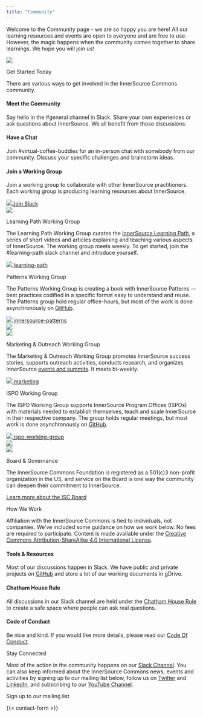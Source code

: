 ```yaml
---
title: "Community"
---
```


<section class="section">
  <div class="container">
    <div class="row align-items-center">
      <div class="col-md-6 order-2 order-md-1">
        <p>Welcome to the Community page - we are so happy you are here! All our learning resources and events are open to everyone and are free to use. However, the magic happens when the community comes together to share learnings. We hope you will join us!
        </p>
      </div>
      <div class="col-md-6 order-1 order-md-2 mb-4 mb-md-0">
        <img src="/images/logo.png" class="img-fluid">
      </div>
    </div>
  </div>
</section>

<section class="section bg-light">
  <div class="container">
    <div class="row justify-content-center">
      <div class="col-12 text-center mb-4">
        <p class="mt-3 h1">Get Started Today</p>
        <p>There are various ways to get involved in the InnerSource Commons community.</p>
      </div>
      <div class="col-md-4 col-sm-6 mb-4">
        <div class="feature-card text-center">
          <i class="ti-hand-open mb-3"></i>
          <h4 class="mb-2">Meet the Community</h4>
          <p>Say hello in the #general channel in Slack. Share your own experiences or ask questions about InnerSource. We all benefit from those discussions.</p>
        </div>
      </div>
      <div class="col-md-4 col-sm-6 mb-4">
        <div class="feature-card text-center">
          <i class="ti-comment-alt mb-3"></i>
          <h4 class="mb-2">Have a Chat</h4>
          <p>Join #virtual-coffee-buddies for an in-person chat with somebody from our community. Discuss your specific  challenges and brainstorm ideas.</p>
        </div>
      </div>
      <div class="col-md-4 col-sm-6 mb-4">
        <div class="feature-card text-center">
          <i class="ti-key mb-3"></i>
          <h4 class="mb-2">Join a Working Group</h4>
          <p>Join a working group to collaborate with other InnerSource practitioners. Each working group is producing learning resources about InnerSource.</p>
        </div>
      </div>
    </div>
    <div class="row d-flex justify-content-center">
        <a href="/slack" class="btn btn-primary btn-sm"><img src="/images/slack.png" class="slack-tiny mr-2"/>Join Slack</a>
    </div>
  </div>
</section>

<section class="section">
  <div class="container">
    <div class="row align-items-center">
      <div class="col-md-5 mb-4 mb-md-0">
        <div>
         <img src="/images/community/collaboration.png" class="img-fluid">
        </div>
      </div>
      <div class="col-md-6 ">
        <p class="section-title h2">Learning Path Working Group</p>
        <p>The Learning Path Working Group curates the <a href="/learn/learning-path/">InnerSource Learning Path</a>, a series of short videos and articles explaining and teaching various aspects of InnerSource. The working group meets weekly. To get started, join the #learning-path slack channel and introduce yourself.
        </p>
        <a href="/slack" class="btn btn-primary btn-sm text-lowercase"><img src="/images/slack.png" class="slack-tiny mr-1"/> learning-path</a>
      </div>
    </div>
  </div>
</section>

<section class="section bg-light">
  <div class="container">
    <div class="row align-items-center">
      <div class="col-md-6 order-2 order-md-1">
        <p class="section-title h2">Patterns Working Group</p>
        <p>The Patterns Working Group is creating a book with InnerSource Patterns — best practices codified in a specific format easy to understand and reuse. The Patterns group hold regular office-hours, but most of the work is done asynchronously on <a href="https://github.com/InnerSourceCommons/InnerSourcePatterns/" target="_blank">GitHub</a>.
        </p>
        <a href="/slack" class="btn btn-primary btn-sm text-lowercase"><img src="/images/slack.png" class="slack-tiny mr-1"/> innersource-patterns</a>
      </div>
      <div class="col-md-5 order-1 order-md-2 mb-4 mb-md-0">
        <img src="/images/community/mechanism.png" class="img-fluid">
      </div>
    </div>
  </div>
</section>

<section class="section">
  <div class="container">
    <div class="row align-items-center">
      <div class="col-md-5 mb-4 mb-md-0">
        <div>
         <img src="/images/community/connection.png" class="img-fluid">
        </div>
      </div>
      <div class="col-md-6 ">
        <p class="section-title h2">Marketing & Outreach Working Group</p>
        <p>The Marketing & Outreach Working Group promotes InnerSource success stories, supports outreach activities, conducts research, and organizes InnerSource <a href="/events/">events and summits</a>. It meets bi-weekly.
        </p>
        <a href="/slack" class="btn btn-primary btn-sm text-lowercase"><img src="/images/slack.png" class="slack-tiny mr-1"/> marketing</a>
      </div>
    </div>
  </div>
</section>

<section class="section bg-light">
  <div class="container">
    <div class="row align-items-center">
      <div class="col-md-6 order-2 order-md-1">
        <p class="section-title h2">ISPO Working Group</p>
        <p>The ISPO Working Group supports InnerSource Program Offices (ISPOs) with materials needed to establish themselves, teach and scale InnerSource in their respective company. The group holds regular meetings, but most work is done asynchronously on <a href="https://github.com/InnerSourceCommons/ispo-working-group" target="_blank">GitHub</a>.
        </p>
        <a href="/slack" class="btn btn-primary btn-sm text-lowercase"><img src="/images/slack.png" class="pr-1"/> ispo-working-group</a>
      </div>
      <div class="col-md-5 order-1 order-md-2 mb-4 mb-md-0">
        <img src="/images/community/cuate.png" class="img-fluid">
      </div>
    </div>
  </div>
</section>

<section class="section">
  <div class="container">
    <div class="row align-items-center">
      <div class="col-md-3 offset-md-1 mb-5 mb-md-0">
         <img src="/images/logo-big.png" class="img-fluid">
      </div>
      <div class="col-md-6 ">
        <p class="section-title h2">Board & Governance</p>
        <p>The InnerSource Commons Foundation is registered as a 501(c)3 non-profit organization in the US, and service on the Board is one way the community can deepen their commitment to InnerSource.
        </p>
        <a href="/about/board/" class="btn-link">Learn more about the ISC Board <i class="ti-arrow-right"></i></a>
      </div>
    </div>
  </div>
</section>

<section class="section">
  <div class="container">
    <div class="row justify-content-center">
      <div class="col-12 text-center">
        <p class="section-title mb-5 mt-3 h1">How We Work</p>
        <p>Affiliation with the InnerSource Commons is tied to individuals, not companies. We've included some guidance on how we work below. No fees are required to participate. Content is made available under the <a href="http://creativecommons.org/licenses/by-sa/4.0/">Creative Commons Attribution-ShareAlike 4.0 International License</a>.</p>
      </div>
      <div class="col-md-4 col-sm-6 mb-4">
        <div class="feature-card text-center bg-light">
          <i class="ti-bookmark-alt mb-3"></i>
          <h4 class="mb-2">Tools & Resources</h4>
          <p>Most of our discussions happen in Slack. We have public and private projects on <a href="http://github.com/InnerSourceCommons">GitHub</a> and store a lot of our working documents in gDrive.
          </p>
        </div>
      </div>
      <div class="col-md-4 col-sm-6 mb-4">
        <div class="feature-card text-center bg-light">
          <i class="ti-comments mb-3"></i>
          <h4 class="mb-2">Chatham House Rule</h4>
          <p>All discussions in our Slack channel are held under the <a href="https://www.chathamhouse.org/about-us/chatham-house-rule">Chatham House Rule</a> to create a safe space where people can ask real questions.</p>
        </div>
      </div>
      <div class="col-md-4 col-sm-6 mb-4">
        <div class="feature-card text-center bg-light">
          <i class="ti-face-smile mb-3"></i>
          <h4 class="mb-2">Code of Conduct</h4>
          <p>Be nice and kind. If you would like more details, please read our <a href="/about/codeofconduct/">Code Of Conduct</a>.</p>
        </div>
      </div>
    </div>
  </div>
</section>

<section class="section">
  <div class="container section-small shadow rounded-lg px-4 bg-light">
    <div class="row align-items-center justify-content-center text-center text-md-left">
      <div class="col-lg-5 col-md-4 mb-4 mb-md-0">
        <a class="twitter-timeline" data-height="500" data-dnt="true" href="https://twitter.com/InnerSourceOrg?ref_src=twsrc%5Etfw"></a> <script async src="https://platform.twitter.com/widgets.js" charset="utf-8"></script>
      </div>
      <div class="col-md-5 offset-md-1">
        <p class="h2 section-title">Stay Connected</p>
        <p class="mb-4">Most of the action in the community happens on our <a href="https://join.slack.com/t/innersourcecommons/shared_invite/zt-1msf8vcqu-fYEHcyI1l4eSPq6rGprMXA">Slack Channel</a>. You can also keep informed about the InnerSource Commons news, events and activities by signing up to our mailing list below, follow us on <a href="https://twitter.com/InnerSourceOrg">Twitter</a> and <a href="https://www.linkedin.com/company/innersourcecommons">LinkedIn</a>, and subscribing to our <a href="https://www.youtube.com/channel/UCoSPSd6Or4F_vpjo4SmyoEA">YouTube Channel</a>.</p>
        <p class="h3 section-title">Sign up to our mailing list</p>
        {{< contact-form >}}
      </div>
    </div>
  </div>
</section>
